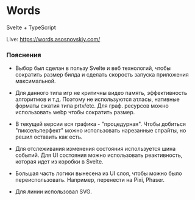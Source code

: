 # Words

Svelte + TypeScript

Live: https://words.asosnovskiy.com/

### Пояснения

- Выбор был сделан в пользу Svelte и веб технологий, чтобы сократить размер билда и сделать скорость запуска приложения максимальной.

- Для данного типа игр не критичны видео память, эффективность алгоритмов и т.д. Поэтому не используются атласы, нативные форматы сжатия типа prtv/etc. Для граф. ресурсов можно использовать webp чтобы сократить размер.

- В текущей версии вся графика - "процедурная". Чтобы добиться "пиксельперфект" можно использовать нарезанные спрайты, но решил оставить как есть.

- Для отслеживания изменения состояния используется шина событий. Для UI состояния можно использовать реактивность, которая идет из коробки в Svelte.

- Большая часть логики вынесена из UI слоя, чтобы можно было переиспользовать. Например, перенести на Pixi, Phaser.

- Для линии использовал SVG.

